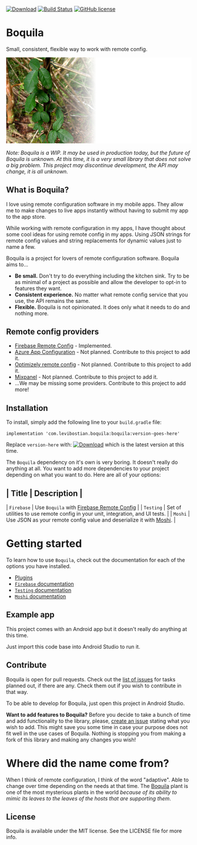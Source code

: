 [![Download](https://api.bintray.com/packages/levibostian/Boquila/com.levibostian.boquila/images/download.svg)](https://bintray.com/levibostian/Boquila/com.levibostian.boquila/_latestVersion)
[![Build Status](https://travis-ci.com/levibostian/Boquila-Android.svg?branch=alpha)](https://travis-ci.com/levibostian/Boquila-Android)
[![GitHub license](https://img.shields.io/github/license/levibostian/Boquila-Android.svg)](https://github.com/levibostian/Boquila-Android/blob/master/LICENSE)

# Boquila

Small, consistent, flexible way to work with remote config. 

![project logo](misc/logo.jpg)

*Note: Boquila is a WIP. It may be used in production today, but the future of Boquila is unknown. At this time, it is a very small library that does not solve a big problem. This project may discontinue development, the API may change, it is all unknown.*

## What is Boquila? 

I love using remote configuration software in my mobile apps. They allow me to make changes to live apps instantly without having to submit my app to the app store. 

While working with remote configuration in my apps, I have thought about some cool ideas for using remote config in my apps. Using JSON strings for remote config values and string replacements for dynamic values just to name a few. 

Boquila is a project for lovers of remote configuration software. Boquila aims to...
* **Be small.** Don't try to do everything including the kitchen sink. Try to be as minimal of a project as possible and allow the developer to opt-in to features they want. 
* **Consistent experience.** No matter what remote config service that you use, the API remains the same. 
* **Flexible.** Boquila is not opinionated. It does only what it needs to do and nothing more. 

## Remote config providers

* [Firebase Remote Config](https://firebase.google.com/docs/remote-config) - Implemented. 
* [Azure App Configuration](https://docs.microsoft.com/en-us/azure/azure-app-configuration/overview) - Not planned. Contribute to this project to add it. 
* [Optimizely remote config](https://blog.optimizely.com/2020/04/02/remote-configuration-mobile-apps/) - Not planned. Contribute to this project to add it. 
* [Mixpanel](https://mixpanel.com/) - Not planned. Contribute to this project to add it. 
* ...We may be missing some providers. Contribute to this project to add more!

## Installation

To install, simply add the following line to your `build.gradle` file:

```
implementation 'com.levibostian.boquila:boquila:version-goes-here'
```

Replace `version-here` with: [![Download](https://api.bintray.com/packages/levibostian/Boquila/com.levibostian.boquila/images/download.svg)](https://bintray.com/levibostian/Boquila/com.levibostian.boquila/_latestVersion) which is the latest version at this time.

The `Boquila` dependency on it's own is very boring. It doesn't really do anything at all. You want to add more dependencies to your project depending on what you want to do. Here are all of your options:

| Title       | Description                                                                                           |
-----------------------------------------------------------------------------------------------------------------------
| `Firebase` | Use `Boquila` with [Firebase Remote Config](https://firebase.google.com/docs/remote-config)            |
| `Testing`  | Set of utilities to use remote config in your unit, integration, and UI tests.                         |
| `Moshi`    | Use JSON as your remote config value and deserialize it with [Moshi](https://github.com/square/moshi). |

# Getting started 

To learn how to use `Boquila`, check out the documentation for each of the options you have installed. 

* [Plugins](boquila/Plugins.md)
* [`Firebase` documentation](firebase-boquila-adapter/README.md)
* [`Testing` documentation](boquila-testing/README.md)
* [`Moshi` documentation](moshi-boquila-plugin/README.md)

## Example app

This project comes with an Android app but it doesn't really do anything at this time.

Just import this code base into Android Studio to run it.

## Contribute

Boquila is open for pull requests. Check out the [list of issues](https://github.com/levibostian/Boquila-Android/issues) for tasks planned out, if there are any. Check them out if you wish to contribute in that way.

To be able to develop for Boquila, just open this project in Android Studio.

**Want to add features to Boquila?** Before you decide to take a bunch of time and add functionality to the library, please, [create an issue](https://github.com/levibostian/Boquila-Android/issues/new) stating what you wish to add. This might save you some time in case your purpose does not fit well in the use cases of Boquila. Nothing is stopping you from making a fork of this library and making any changes you wish!

# Where did the name come from?

When I think of remote configuration, I think of the word "adaptive". Able to change over time depending on the needs at that time. The [Boquila](https://en.wikipedia.org/wiki/Boquila) plant is one of the most mysterious plants in the world *because of its ability to mimic its leaves to the leaves of the hosts that are supporting them*. 

## License

Boquila is available under the MIT license. See the LICENSE file for more info.
